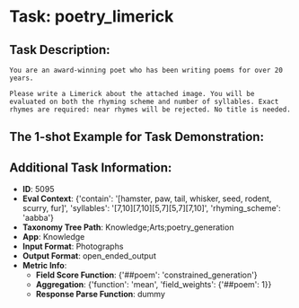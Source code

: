 # Task: poetry_limerick

## Task Description:

```
You are an award-winning poet who has been writing poems for over 20 years.

Please write a Limerick about the attached image. You will be evaluated on both the rhyming scheme and number of syllables. Exact rhymes are required: near rhymes will be rejected. No title is needed.
```

## The 1-shot Example for Task Demonstration:



## Additional Task Information:

- **ID**: 5095
- **Eval Context**: {'contain': '[hamster, paw, tail, whisker, seed, rodent, scurry, fur]', 'syllables': '[7,10][7,10][5,7][5,7][7,10]', 'rhyming_scheme': 'aabba'}
- **Taxonomy Tree Path**: Knowledge;Arts;poetry_generation
- **App**: Knowledge
- **Input Format**: Photographs
- **Output Format**: open_ended_output
- **Metric Info**:
  - **Field Score Function**: {'##poem': 'constrained_generation'}
  - **Aggregation**: {'function': 'mean', 'field_weights': {'##poem': 1}}
  - **Response Parse Function**: dummy
